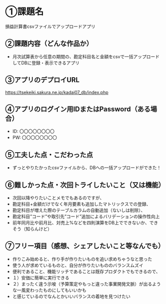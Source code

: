 # ①課題名
損益計算書csvファイルでアップロードアプリ

## ②課題内容（どんな作品か）
- 月次試算表から任意の期間の、勘定科目名と金額をcsvで一括アップロードしてDBに登録・表示できるアプリ

## ③アプリのデプロイURL
https://tsekeiki.sakura.ne.jp/kadai07_db/index.php

## ④アプリのログイン用IDまたはPassword（ある場合）
- ID: 〇〇〇〇〇〇〇〇
- PW: 〇〇〇〇〇〇〇〇

## ⑤工夫した点・こだわった点
- ずっとやりたかったcsvファイルから、DBへの一括アップロードができた！

## ⑥難しかった点・次回トライしたいこと（又は機能）
- 次回以降やりたいことメモでもあるのですが、
- 勘定科目+金額だけでなく年月要素も追加したマトリックスでの登録、
- 勘定科目が増えた際のテーブルカラムの自動追加（ないしは削除）、
- 勘定科目”コード”や取引先”コード”追加によるバリデーションの操作性向上
- 前年同月比や前月比、対売上%などを四則演算をDB上でできないか、できそう（知らんけど）
  
## ⑦フリー項目（感想、シェアしたいこと等なんでも）
- 作りこみ始めると、作り手が作りたいものを追い求めちゃうなと思った
- 使う人が求めているものと、自分が作りたいもののバランスムズイ
- 便利であること、機能リッチであることは既存プロダクトでもできるので、
- １）安価に簡単に実行できる
- ２）まったく違う示唆（予算策定やもっと違った事業開発文脈）が出るような一風変わったものにしてもいいかも
- と感じているのでなんとかいいバランスの着地を見つけたい
  
